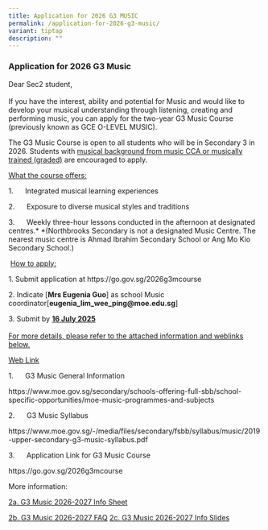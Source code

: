 ```yaml
---
title: Application for 2026 G3 MUSIC
permalink: /application-for-2026-g3-music/
variant: tiptap
description: ""
---
```

<h3>Application for 2026 G3 Music<br></h3>
<p></p>
<p>Dear Sec2 student,
<br>
<br>If you have the interest, ability and potential for Music and would like
to develop your musical understanding through listening, creating and performing
music, you can apply for the two-year G3 Music Course (previously known
as GCE O-LEVEL MUSIC).</p>
<p>The G3 Music Course is open to all students who will be in Secondary 3
in 2026. Students with <u>musical background from music CCA or musically trained (graded)</u> are
encouraged to apply.</p>
<p><u>What the course offers:</u>
</p>
<p>1.&nbsp;&nbsp;&nbsp;&nbsp;&nbsp; Integrated musical learning experiences</p>
<p>2.&nbsp;&nbsp;&nbsp;&nbsp;&nbsp; Exposure to diverse musical styles and
traditions</p>
<p>3.&nbsp;&nbsp;&nbsp;&nbsp;&nbsp; Weekly three-hour lessons conducted in
the afternoon at designated centres.* *(Northbrooks Secondary is not a
designated Music Centre. The nearest music centre is Ahmad Ibrahim Secondary
School or Ang Mo Kio Secondary School.)</p>
<p>&nbsp;<u>How to apply:</u>
</p>
<p>1. Submit application at <a rel="noopener noreferrer nofollow" target="_blank">https://go.gov.sg/2026g3mcourse</a>
</p>
<p>2. Indicate [<strong>Mrs Eugenia Guo</strong>] as school Music coordinator[<strong><a rel="noopener noreferrer nofollow" target="_blank">eugenia_lim_wee_ping@moe.edu.sg</a></strong>]</p>
<p>3. Submit by <strong><u>16 July 2025</u></strong>
<br>
<br><u>For more details, please refer to the attached information and weblinks below.</u>
</p>
<p><u>Web Link</u>
</p>
<p>1.&nbsp;&nbsp;&nbsp;&nbsp;&nbsp; G3 Music General Information</p>
<p><a rel="noopener noreferrer nofollow" target="_blank">https://www.moe.gov.sg/secondary/schools-offering-full-sbb/school-specific-opportunities/moe-music-programmes-and-subjects</a>
</p>
<p>2.&nbsp;&nbsp;&nbsp;&nbsp;&nbsp; G3 Music Syllabus</p>
<p><a rel="noopener noreferrer nofollow" target="_blank">https://www.moe.gov.sg/-/media/files/secondary/fsbb/syllabus/music/2019-upper-secondary-g3-music-syllabus.pdf</a>
</p>
<p>3.&nbsp;&nbsp;&nbsp;&nbsp;&nbsp; Application Link for G3 Music Course</p>
<p><a rel="noopener noreferrer nofollow" target="_blank">https://go.gov.sg/2026g3mcourse</a>
</p>
<p>More information:</p>
<p><a href="/files/Music/2a__G3_Music_2026_2027_Info_Sheet.pdf" rel="noopener nofollow" target="_blank">2a. G3 Music 2026-2027 Info Sheet</a>
</p>
<p><a href="/files/Music/2b__G3_Music_2026_2027_FAQ.pdf" rel="noopener nofollow" target="_blank">2b. G3 Music 2026-2027 FAQ</a>
<a href="/files/Music/2c__G3_Music_2026_2027_Info_Slides.pdf" rel="noopener nofollow" target="_blank">2c. G3 Music 2026-2027 Info Slides</a>
</p>